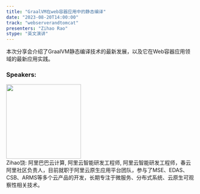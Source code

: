 ```yaml
---
title: "GraalVM在web容器应用中的静态编译"
date: "2023-08-20T14:00:00" 
track: "webserverandtomcat"
presenters: "Zihao Rao"
stype: "英文演讲"
---
```

本次分享会介绍了GraalVM静态编译技术的最新发展，以及它在Web容器应用领域的最新应用实践。
 ### Speakers: 
 <img src="https://img.bagevent.com/resource/20230603/1549157710.jpg" width="200" /><br>Zihao饶: 阿里巴巴云计算, 阿里云智能研发工程师, 阿里云智能研发工程师，春云阿里社区负责人，目前就职于阿里云原生应用平台团队，参与了MSE、EDAS、CSB、ARMS等多个云产品的开发，长期专注于微服务、分布式系统、云原生可观察性相关技术。
 <br><br>